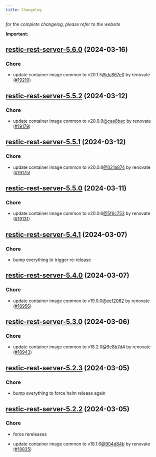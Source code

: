 ```yaml
---
title: Changelog
---
```



*for the complete changelog, please refer to the website*

**Important:**


## [restic-rest-server-5.6.0](https://github.com/truecharts/charts/compare/restic-rest-server-5.5.2...restic-rest-server-5.6.0) (2024-03-16)

### Chore



- update container image common to v20.1.5[@dc867e0](https://github.com/dc867e0) by renovate ([#19210](https://github.com/truecharts/charts/issues/19210))


## [restic-rest-server-5.5.2](https://github.com/truecharts/charts/compare/restic-rest-server-5.5.1...restic-rest-server-5.5.2) (2024-03-12)

### Chore



- update container image common to v20.0.9[@caa8bac](https://github.com/caa8bac) by renovate ([#19179](https://github.com/truecharts/charts/issues/19179))


## [restic-rest-server-5.5.1](https://github.com/truecharts/charts/compare/restic-rest-server-5.5.0...restic-rest-server-5.5.1) (2024-03-12)

### Chore



- update container image common to v20.0.8[@021a874](https://github.com/021a874) by renovate ([#19175](https://github.com/truecharts/charts/issues/19175))


## [restic-rest-server-5.5.0](https://github.com/truecharts/charts/compare/restic-rest-server-5.4.1...restic-rest-server-5.5.0) (2024-03-11)

### Chore



- update container image common to v20.0.6[@5f6c753](https://github.com/5f6c753) by renovate ([#19131](https://github.com/truecharts/charts/issues/19131))


## [restic-rest-server-5.4.1](https://github.com/truecharts/charts/compare/restic-rest-server-5.4.0...restic-rest-server-5.4.1) (2024-03-07)

### Chore



- bump everything to trigger re-release


## [restic-rest-server-5.4.0](https://github.com/truecharts/charts/compare/restic-rest-server-5.3.0...restic-rest-server-5.4.0) (2024-03-07)

### Chore



- update container image common to v19.0.0[@eef2062](https://github.com/eef2062) by renovate ([#18956](https://github.com/truecharts/charts/issues/18956))


## [restic-rest-server-5.3.0](https://github.com/truecharts/charts/compare/restic-rest-server-5.2.3...restic-rest-server-5.3.0) (2024-03-06)

### Chore



- update container image common to v18.2.0[@9e8b7d4](https://github.com/9e8b7d4) by renovate ([#18943](https://github.com/truecharts/charts/issues/18943))


## [restic-rest-server-5.2.3](https://github.com/truecharts/charts/compare/restic-rest-server-5.2.2...restic-rest-server-5.2.3) (2024-03-05)

### Chore



- bump everything to force helm release again


## [restic-rest-server-5.2.2](https://github.com/truecharts/charts/compare/restic-rest-server-5.2.0...restic-rest-server-5.2.2) (2024-03-05)

### Chore



- force rereleases

- update container image common to v18.1.6[@904d84b](https://github.com/904d84b) by renovate ([#18835](https://github.com/truecharts/charts/issues/18835))








